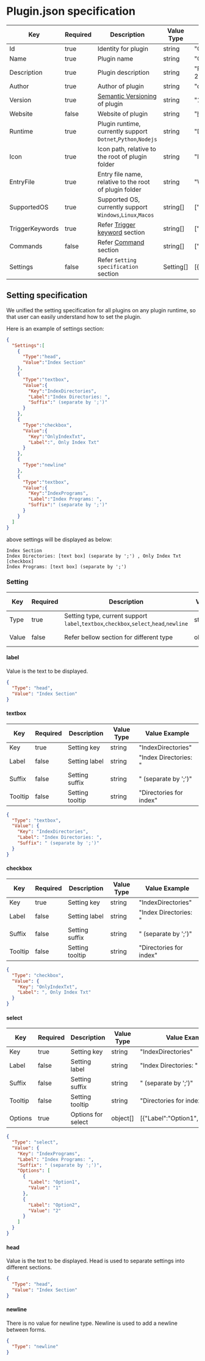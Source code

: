 # Plugin.json specification

| Key             | Required | Description                                                  | Value Type | Value Example                                          |
|-----------------|----------|--------------------------------------------------------------|------------|--------------------------------------------------------|
| Id              | true     | Identity for plugin                                          | string     | "CEA0FDFC6D3B4085823D60DC76F28855"                     |
| Name            | true     | Plugin name                                                  | string     | "Calculator"                                           |
| Description     | true     | Plugin description                                           | string     | "Provide mathematical calculations.(Try 5*3-2 in Wox)" |
| Author          | true     | Author of plugin                                             | string     | "cxfksword"                                            |
| Version         | true     | [Semantic Versioning](https://semver.org/) of plugin         | string     | "1.0.0"                                                |
| Website         | false    | Website of plugin                                            | string     | "https://github.com/Wox-launcher/Wox"                  |
| Runtime         | true     | Plugin runtime, currently support `Dotnet`,`Python`,`Nodejs` | string     | "Dotnet"                                               |
| Icon            | true     | Icon path, relative to the root of plugin folder             | string     | "Images\\calculator.png"                               |
| EntryFile       | true     | Entry file name, relative to the root of plugin folder       | string     | "Wox.Plugin.Calculator.dll"                            |
| SupportedOS     | true     | Supported OS, currently support `Windows`,`Linux`,`Macos`    | string[]   | ["Windows","Linux","Macos"]                            |
| TriggerKeywords | true     | Refer [Trigger keyword](Query.md) section                    | string[]   | ["pm","wpm"]                                           |
| Commands        | false    | Refer [Command](Query.md) section                            | string[]   | ["install","uninstall"]                                |
| Settings        | false    | Refer `Setting specification` section                        | Setting[]  | [{"Type":"head", "Value":{}}]                          |

## Setting specification

We unified the setting specification for all plugins on any plugin runtime, so that user can easily understand how to set the plugin.

Here is an example of settings section:
```json
{
  "Settings":[
    {
      "Type":"head",
      "Value":"Index Section"
    },
    {
      "Type":"textbox",
      "Value":{
        "Key":"IndexDirectories",
        "Label":"Index Directories: ",
        "Suffix":" (separate by ';')"
      }
    },
    {
      "Type":"checkbox",
      "Value":{
        "Key":"OnlyIndexTxt",
        "Label":", Only Index Txt"
      }
    },
    {
      "Type":"newline"
    },
    {
      "Type":"textbox",
      "Value":{
        "Key":"IndexPrograms",
        "Label":"Index Programs: ",
        "Suffix":" (separate by ';')"
      }
    }
  ]
}
```
above settings will be displayed as below:
```
Index Section
Index Directories: [text box] (separate by ';') , Only Index Txt [checkbox]
Index Programs: [text box] (separate by ';') 
```

### Setting
| Key    | Required | Description                                                                          | Value Type    | Value Example   |
|--------|----------|--------------------------------------------------------------------------------------|---------------|-----------------|
| Type   | true     | Setting type, current support `label`,`textbox`,`checkbox`,`select`,`head`,`newline` | string        | "head"          |
| Value  | false    | Refer bellow section for different type                                              | object/string | "head name"     |

#### label
Value is the text to be displayed.
```json
{
  "Type": "head",
  "Value": "Index Section"
}
```

#### textbox
| Key      | Required | Description                                                | Value Type | Value Example                        |
|----------|----------|------------------------------------------------------------|------------|--------------------------------------|
| Key      | true     | Setting key                                                | string     | "IndexDirectories"                   |
| Label    | false    | Setting label                                              | string     | "Index Directories: "                |
| Suffix   | false    | Setting suffix                                             | string     | " (separate by ';')"                 |
| Tooltip  | false    | Setting tooltip                                            | string     | "Directories for index"              |

```json
{
  "Type": "textbox",
  "Value": {
    "Key": "IndexDirectories",
    "Label": "Index Directories: ",
    "Suffix": " (separate by ';')"
  }
}
```

#### checkbox
| Key      | Required | Description                                                | Value Type | Value Example                        |
|----------|----------|------------------------------------------------------------|------------|--------------------------------------|
| Key      | true     | Setting key                                                | string     | "IndexDirectories"                   |
| Label    | false    | Setting label                                              | string     | "Index Directories: "                |
| Suffix   | false    | Setting suffix                                             | string     | " (separate by ';')"                 |
| Tooltip  | false    | Setting tooltip                                            | string     | "Directories for index"              |

```json
{
  "Type": "checkbox",
  "Value": {
    "Key": "OnlyIndexTxt",
    "Label": ", Only Index Txt"
  }
}
```

#### select
| Key      | Required | Description        | Value Type | Value Example                        |
|----------|----------|--------------------|------------|--------------------------------------|
| Key      | true     | Setting key        | string     | "IndexDirectories"                   |
| Label    | false    | Setting label      | string     | "Index Directories: "                |
| Suffix   | false    | Setting suffix     | string     | " (separate by ';')"                 |
| Tooltip  | false    | Setting tooltip    | string     | "Directories for index"              |
| Options  | true     | Options for select | object[]   | [{"Label":"Option1","Value":"1"}]    |

```json
{
  "Type": "select",
  "Value": {
    "Key": "IndexPrograms",
    "Label": "Index Programs: ",
    "Suffix": " (separate by ';')",
    "Options": [
      {
        "Label": "Option1",
        "Value": "1"
      },
      {
        "Label": "Option2",
        "Value": "2"
      }
    ]
  }
}
```
#### head
Value is the text to be displayed. Head is used to separate settings into different sections.
```json
{
  "Type": "head",
  "Value": "Index Section"
}
```

#### newline
There is no value for newline type. Newline is used to add a newline between forms.
```json
{
  "Type": "newline"
}
```